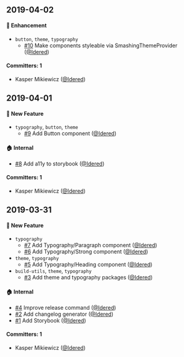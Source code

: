 ## 2019-04-02

#### :nail_care: Enhancement
* `button`, `theme`, `typography`
  * [#10](https://github.com/eyedea-io/smashing-ui/pull/10) Make components styleable via SmashingThemeProvider ([@Idered](https://github.com/Idered))

#### Committers: 1
- Kasper Mikiewicz ([@Idered](https://github.com/Idered))

## 2019-04-01

#### :rocket: New Feature
* `typography`, `button`, `theme`
  * [#9](https://github.com/eyedea-io/smashing-ui/pull/9) Add Button component ([@Idered](https://github.com/Idered))

#### :house: Internal
* [#8](https://github.com/eyedea-io/smashing-ui/pull/8) Add a11y to storybook ([@Idered](https://github.com/Idered))

#### Committers: 1
- Kasper Mikiewicz ([@Idered](https://github.com/Idered))

## 2019-03-31

#### :rocket: New Feature
* `typography`
  * [#7](https://github.com/eyedea-io/smashing-ui/pull/7) Add Typography/Paragraph component ([@Idered](https://github.com/Idered))
  * [#6](https://github.com/eyedea-io/smashing-ui/pull/6) Add Typography/Strong component ([@Idered](https://github.com/Idered))
* `theme`, `typography`
  * [#5](https://github.com/eyedea-io/smashing-ui/pull/5) Add Typography/Heading component ([@Idered](https://github.com/Idered))
* `build-utils`, `theme`, `typography`
  * [#3](https://github.com/eyedea-io/smashing-ui/pull/3) Add theme and typography packages ([@Idered](https://github.com/Idered))

#### :house: Internal
* [#4](https://github.com/eyedea-io/smashing-ui/pull/4) Improve release command ([@Idered](https://github.com/Idered))
* [#2](https://github.com/eyedea-io/smashing-ui/pull/2) Add changelog generator
([@Idered](https://github.com/Idered))
* [#1](https://github.com/eyedea-io/smashing-ui/pull/1) Add Storybook ([@Idered](https://github.com/Idered))

#### Committers: 1
- Kasper Mikiewicz ([@Idered](https://github.com/Idered))
